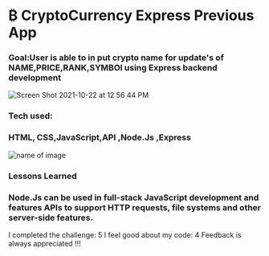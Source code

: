 # ₿ CryptoCurrency  Express Previous App

### Goal:User is able to in put crypto name for update's of NAME,PRICE,RANK,SYMBOl using Express backend development 
![Screen Shot 2021-10-22 at 12 56 44 PM](https://user-images.githubusercontent.com/89624071/138499172-0bd96cc7-0bd3-48ff-afa8-55240cbd8778.png)

### Tech used: <h3>HTML, CSS,JavaScript,API ,Node.Js ,Express </h3>
  
  ![name of image](image.url)
  ### Lessons Learned
<h3> Node.Js can be used in full-stack JavaScript development and features APIs to support HTTP requests, file systems and other server-side features.</h3>


I completed the challenge: 5
I feel good about my code: 4
Feedback is always appreciated !!!



